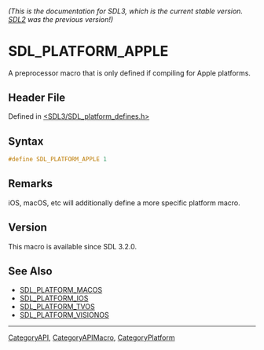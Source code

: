 ###### (This is the documentation for SDL3, which is the current stable version. [SDL2](https://wiki.libsdl.org/SDL2/) was the previous version!)
# SDL_PLATFORM_APPLE

A preprocessor macro that is only defined if compiling for Apple platforms.

## Header File

Defined in [<SDL3/SDL_platform_defines.h>](https://github.com/libsdl-org/SDL/blob/main/include/SDL3/SDL_platform_defines.h)

## Syntax

```c
#define SDL_PLATFORM_APPLE 1
```

## Remarks

iOS, macOS, etc will additionally define a more specific platform macro.

## Version

This macro is available since SDL 3.2.0.

## See Also

- [SDL_PLATFORM_MACOS](SDL_PLATFORM_MACOS)
- [SDL_PLATFORM_IOS](SDL_PLATFORM_IOS)
- [SDL_PLATFORM_TVOS](SDL_PLATFORM_TVOS)
- [SDL_PLATFORM_VISIONOS](SDL_PLATFORM_VISIONOS)

----
[CategoryAPI](CategoryAPI), [CategoryAPIMacro](CategoryAPIMacro), [CategoryPlatform](CategoryPlatform)

